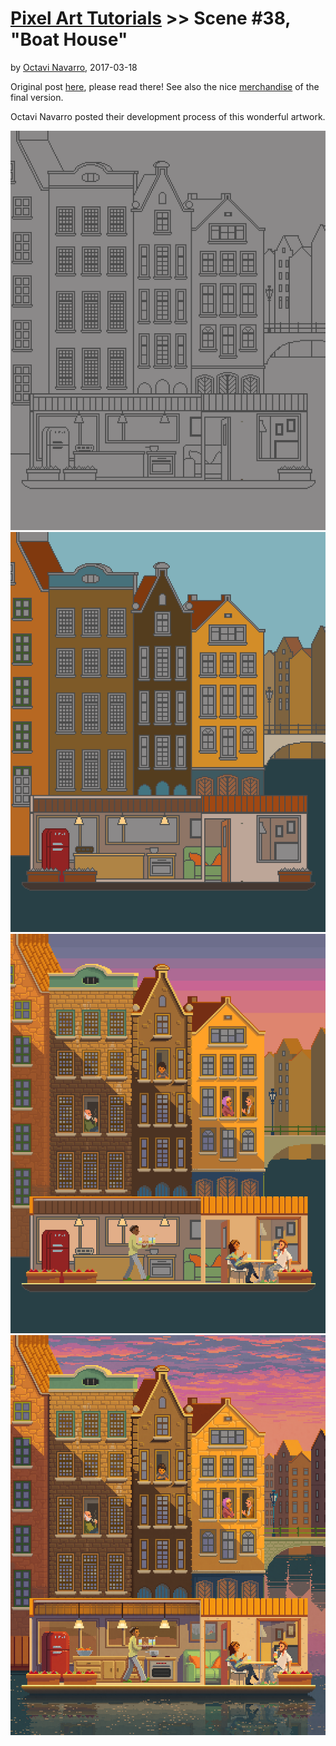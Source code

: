 [Pixel Art Tutorials](tutorials.md) >> Scene #38, "Boat House"
===
by [Octavi Navarro](http://pixelshuh.com), 2017-03-18

Original post [here](http://pixelshuh.tumblr.com/post/158506179429/scene-38-the-boathouse-pixel-art-illustrations), please read there! See also the nice [merchandise](https://www.redbubble.com/people/pixelshuh/works/25705487-scene-38-the-boathouse) of the final version.

Octavi Navarro posted their development process of this wonderful artwork.

![line art][]
![flat colors][]
![detail style][]
![complete][]

[line art]: /pixelart/images/boathouse1.png
[flat colors]: /pixelart/images/boathouse2.png
[detail style]: /pixelart/images/boathouse3.png
[complete]: /pixelart/images/boathouse4.png
